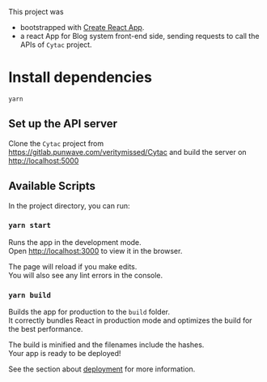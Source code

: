 This project was
* bootstrapped with [Create React App](https://github.com/facebook/create-react-app).
* a react App for Blog system front-end side, sending requests to call the APIs of `Cytac` project.

# Install dependencies

`yarn`

## Set up the API server
Clone the `Cytac` project from https://gitlab.punwave.com/veritymissed/Cytac and build the server on [http://localhost:5000](http://localhost:5000)

## Available Scripts
In the project directory, you can run:
### `yarn start`

Runs the app in the development mode.<br>
Open [http://localhost:3000](http://localhost:3000) to view it in the browser.

The page will reload if you make edits.<br>
You will also see any lint errors in the console.

### `yarn build`

Builds the app for production to the `build` folder.<br>
It correctly bundles React in production mode and optimizes the build for the best performance.

The build is minified and the filenames include the hashes.<br>
Your app is ready to be deployed!

See the section about [deployment](https://facebook.github.io/create-react-app/docs/deployment) for more information.
